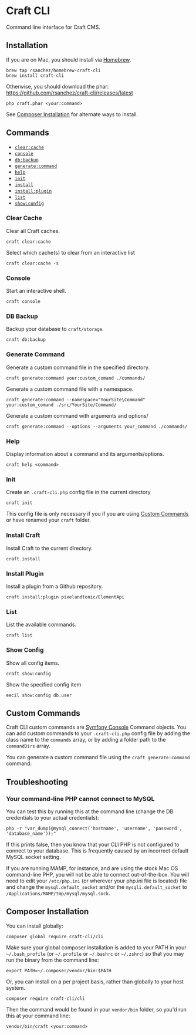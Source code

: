 # Craft CLI

Command line interface for Craft CMS.

## Installation

If you are on Mac, you should install via [Homebrew](http://brew.sh/).

```
brew tap rsanchez/homebrew-craft-cli
brew install craft-cli
```

Otherwise, you should download the phar: https://github.com/rsanchez/craft-cli/releases/latest

```
php craft.phar <your:command>
```

See [Composer Installation](#composer-installation) for alternate ways to install.

## Commands

- [`clear:cache`](#clear-cache)
- [`console`](#console)
- [`db:backup`](#db-backup)
- [`generate:command`](#generate-command)
- [`help`](#help)
- [`init`](#init)
- [`install`](#install)
- [`install:plugin`](#install-plugin)
- [`list`](#list)
- [`show:config`](#show-config)

### Clear Cache

Clear all Craft caches.

```
craft clear:cache
```

Select which cache(s) to clear from an interactive list

```
craft clear:cache -s
```

### Console

Start an interactive shell.

```
craft console
```

### DB Backup

Backup your database to `craft/storage`.

```
craft db:backup
```

### Generate Command

Generate a custom command file in the specified directory.

```
craft generate:command your:custom_comand ./commands/
```

Generate a custom command file with a namespace.

```
craft generate:command --namespace="YourSite\Command" your:custom_comand ./src/YourSite/Command/
```

Generate a custom command with arguments and options/

```
craft generate:command --options --arguments your_command ./commands/
```

### Help

Display information about a command and its arguments/options.

```
craft help <command>
```

### Init

Create an `.craft-cli.php` config file in the current directory

```
craft init
```

This config file is only necessary if you if you are using [Custom Commands](#custom-commands) or have renamed your `craft` folder.

### Install Craft

Install Craft to the current directory.

```
craft install
```

### Install Plugin

Install a plugin from a Github repository.

```
craft install:plugin pixelandtonic/ElementApi
```

### List

List the available commands.

```
craft list
```

### Show Config

Show all config items.

```
craft show:config
```

Show the specified config item

```
eecil show:config db.user
```

## Custom Commands

Craft CLI custom commands are [Symfony Console](http://symfony.com/doc/current/components/console/introduction.html) Command objects. You can add custom commands to your `.craft-cli.php` config file by adding the class name to the `commands` array, or by adding a folder path to the `commandDirs` array.

You can generate a custom command file using the `craft generate:command` command.

## Troubleshooting

### Your command-line PHP cannot connect to MySQL

You can test this by running this at the command line (change the DB credentials to your actual credentials):

```
php -r "var_dump(@mysql_connect('hostname', 'username', 'password', 'database_name'));"
```

If this prints false, then you know that your CLI PHP is not configured to connect to your database. This is frequently caused by an incorrect default MySQL socket setting.

If you are running MAMP, for instance, and are using the stock Mac OS command-line PHP, you will not be able to connect out-of-the-box. You will need to edit your `/etc/php.ini` (or wherever your php.ini file is located) file and change the `mysql.default_socket` and/or the `mysqli.default_socket` to `/Applications/MAMP/tmp/mysql/mysql.sock`.

## Composer Installation

You can install globally:

```
composer global require craft-cli/cli
```

Make sure your global composer installation is added to your PATH in your `~/.bash_profile` (or `~/.profile` or `~/.bashrc` or `~/.zshrc`) so that you may run the binary from the command line:

```
export PATH=~/.composer/vendor/bin:$PATH
```

Or, you can install on a per project basis, rather than globally to your host system.

```
composer require craft-cli/cli
```

Then the command would be found in your `vendor/bin` folder, so you'd run this at your command line:

```
vendor/bin/craft <your:command>
```
